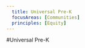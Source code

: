 ```yaml
---
  title: Universal Pre-K
  focusAreas: [Communities]
  principles: [Equity]
---
```

#Universal Pre-K